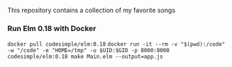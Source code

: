 This repository contains a collection of my favorite songs


### Run Elm 0.18 with Docker
`docker pull codesimple/elm:0.18`
`docker run -it --rm -v "$(pwd):/code" -w "/code" -e "HOME=/tmp" -u $UID:$GID -p 8000:8000 codesimple/elm:0.18 make Main.elm --output=app.js`
